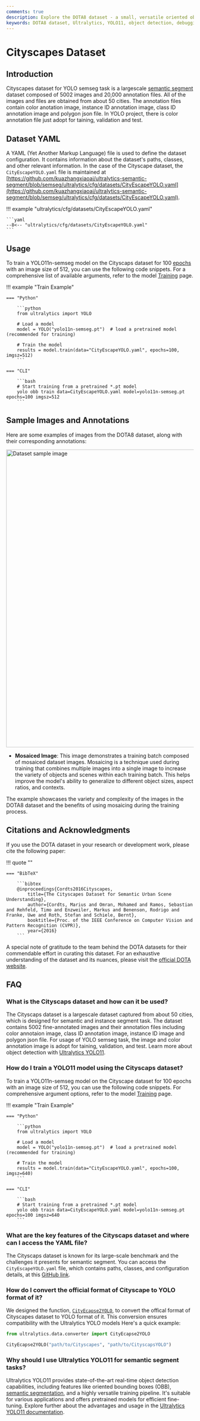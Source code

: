 ```yaml
---
comments: true
description: Explore the DOTA8 dataset - a small, versatile oriented object detection dataset ideal for testing and debugging object detection models using Ultralytics YOLO11.
keywords: DOTA8 dataset, Ultralytics, YOLO11, object detection, debugging, training models, oriented object detection, dataset YAML
---
```


# Cityscapes Dataset

## Introduction

Cityscapes dataset for YOLO semseg task is a largescale [semantic segment](https://www.ultralytics.com/glossary/semantic-segmentation) dataset composed of 
5002 images and 20,000 annotation files. All of the images and files are obtained from about 50 cities. The annotation files contain color anotation image,
instance ID annotation image, class ID annotation image and polygon json file. In YOLO project, there is color annotation file just adopt for taining, validation and test.
## Dataset YAML

A YAML (Yet Another Markup Language) file is used to define the dataset configuration. It contains information about the dataset's paths, classes, and other relevant information. In the case of the Cityscape dataset, the `CityEscapeYOLO.yaml` file is maintained at [https://github.com/kuazhangxiaoai/ultralytics-semantic-segment/blob/semseg/ultralytics/cfg/datasets/CityEscapeYOLO.yaml](https://github.com/kuazhangxiaoai/ultralytics-semantic-segment/blob/semseg/ultralytics/cfg/datasets/CityEscapeYOLO.yaml).

!!! example "ultralytics/cfg/datasets/CityEscapeYOLO.yaml"

    ```yaml
    --8<-- "ultralytics/cfg/datasets/CityEscapeYOLO.yaml"
    ```

## Usage

To train a YOLO11n-semseg model on the Cityscaps dataset for 100 [epochs](https://www.ultralytics.com/glossary/epoch) with an image size of 512, you can use the following code snippets. For a comprehensive list of available arguments, refer to the model [Training](../../modes/train.md) page.

!!! example "Train Example"

    === "Python"

        ```python
        from ultralytics import YOLO

        # Load a model
        model = YOLO("yolo11n-semseg.pt")  # load a pretrained model (recommended for training)

        # Train the model
        results = model.train(data="CityEscapeYOLO.yaml", epochs=100, imgsz=512)
        ```

    === "CLI"

        ```bash
        # Start training from a pretrained *.pt model
        yolo obb train data=CityEscapeYOLO.yaml model=yolo11n-semseg.pt epochs=100 imgsz=512
        ```

## Sample Images and Annotations

Here are some examples of images from the DOTA8 dataset, along with their corresponding annotations:

<img src="https://release-assets.githubusercontent.com/github-production-release-asset/1046723287/e2f15ea4-7ac9-40b7-b49a-b964748dcd4b?sp=r&sv=2018-11-09&sr=b&spr=https&se=2025-10-28T09%3A15%3A40Z&rscd=attachment%3B+filename%3Dmosaic.png&rsct=application%2Foctet-stream&skoid=96c2d410-5711-43a1-aedd-ab1947aa7ab0&sktid=398a6654-997b-47e9-b12b-9515b896b4de&skt=2025-10-28T08%3A15%3A00Z&ske=2025-10-28T09%3A15%3A40Z&sks=b&skv=2018-11-09&sig=TInr7KgigLtpG2Lx%2B2taJ1q8UCTfPmmS0J527TATacE%3D&jwt=eyJ0eXAiOiJKV1QiLCJhbGciOiJIUzI1NiJ9.eyJpc3MiOiJnaXRodWIuY29tIiwiYXVkIjoicmVsZWFzZS1hc3NldHMuZ2l0aHVidXNlcmNvbnRlbnQuY29tIiwia2V5Ijoia2V5MSIsImV4cCI6MTc2MTY0MDQ5NywibmJmIjoxNzYxNjQwMTk3LCJwYXRoIjoicmVsZWFzZWFzc2V0cHJvZHVjdGlvbi5ibG9iLmNvcmUud2luZG93cy5uZXQifQ.jpx46c60iF4YoJseUNorW94ZUyAk3-LzQ6iJ6pe1t1U&response-content-disposition=attachment%3B%20filename%3Dmosaic.png&response-content-type=application%2Foctet-stream" alt="Dataset sample image" width="800">

- **Mosaiced Image**: This image demonstrates a training batch composed of mosaiced dataset images. Mosaicing is a technique used during training that combines multiple images into a single image to increase the variety of objects and scenes within each training batch. This helps improve the model's ability to generalize to different object sizes, aspect ratios, and contexts.

The example showcases the variety and complexity of the images in the DOTA8 dataset and the benefits of using mosaicing during the training process.

## Citations and Acknowledgments

If you use the DOTA dataset in your research or development work, please cite the following paper:

!!! quote ""

    === "BibTeX"

        ```bibtex
        @inproceedings{Cordts2016Cityscapes,
            title={The Cityscapes Dataset for Semantic Urban Scene Understanding},
            author={Cordts, Marius and Omran, Mohamed and Ramos, Sebastian and Rehfeld, Timo and Enzweiler, Markus and Benenson, Rodrigo and Franke, Uwe and Roth, Stefan and Schiele, Bernt},
            booktitle={Proc. of the IEEE Conference on Computer Vision and Pattern Recognition (CVPR)},
            year={2016}
        ```

A special note of gratitude to the team behind the DOTA datasets for their commendable effort in curating this dataset. For an exhaustive understanding of the dataset and its nuances, please visit the [official DOTA website](https://captain-whu.github.io/DOTA/index.html).

## FAQ

### What is the Cityscaps dataset and how can it be used?

The Cityscaps dataset is a largescale dataset captured from about 50 cities, which is designed for semantic and instance segment task. 
The dataset contains 5002 fine-annotated images and their annotation files including color annotaion image, class ID annotation image,
instance ID image and polygon json file. For usage of YOLO semseg task, the image and color annotation image is adopt for taining, validation, and test.
Learn more about object detection with [Ultralytics YOLO11](https://github.com/ultralytics/ultralytics).

### How do I train a YOLO11 model using the Cityscaps dataset?

To train a YOLO11n-semseg model on the Cityscape dataset for 100 epochs with an image size of 512, you can use the following code snippets. For comprehensive argument options, refer to the model [Training](../../modes/train.md) page.

!!! example "Train Example"

    === "Python"

        ```python
        from ultralytics import YOLO

        # Load a model
        model = YOLO("yolo11n-semseg.pt")  # load a pretrained model (recommended for training)

        # Train the model
        results = model.train(data="CityEscapeYOLO.yaml", epochs=100, imgsz=640)
        ```

    === "CLI"

        ```bash
        # Start training from a pretrained *.pt model
        yolo obb train data=CityEscapeYOLO.yaml model=yolo11n-semseg.pt epochs=100 imgsz=640
        ```

### What are the key features of the Cityscaps dataset and where can I access the YAML file?

The Cityscaps dataset is known for its large-scale benchmark and the challenges it presents for semantic segment. You can access the `CityEscapeYOLO.yaml` file, which contains paths, classes, and configuration details, at this [GitHub link](https://github.com/kuazhangxiaoai/ultralytics-semantic-segment/blob/semseg/ultralytics/cfg/datasets/CityEscapeYOLO.yaml).

### How do I convert the official format of Cityscape to YOLO format of it?

We designed the function, [`CityEcapse2YOLO`](../../reference/data/converter.md), to convert the offical format of Cityscapes dataset to YOLO format of it. This conversion ensures compatibility with the Ultralytics YOLO models
Here's a quick example:

```python
from ultralytics.data.converter import CityEcapse2YOLO

CityEcapse2YOLO("path/to/Cityscapes", "path/to/CityscapsYOLO")
```

### Why should I use Ultralytics YOLO11 for semantic segment tasks?

Ultralytics YOLO11 provides state-of-the-art real-time object detection capabilities, including features like oriented bounding boxes (OBB), [semantic segmentation](https://www.ultralytics.com/glossary/semantic-segmentation), and a highly versatile training pipeline. It's suitable for various applications and offers pretrained models for efficient fine-tuning. Explore further about the advantages and usage in the [Ultralytics YOLO11 documentation](https://github.com/ultralytics/ultralytics).
